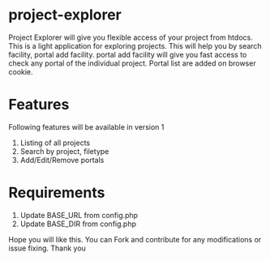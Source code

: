# project-explorer
Project Explorer will give you flexible access of your project from htdocs. This is a light application for exploring projects. This will help you by search facility, portal add facility. portal add facility will give you fast access to check any portal of the individual project. Portal list are added on browser cookie.

# Features
Following features will be available in version 1

1. Listing of all projects
2. Search by project, filetype
3. Add/Edit/Remove portals


# Requirements

1. Update BASE_URL from config.php
2. Update BASE_DIR from config.php

Hope you will like this. You can Fork and contribute for any modifications or issue fixing.
Thank you
